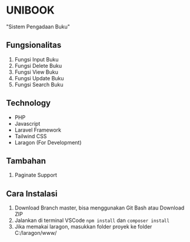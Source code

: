 # UNIBOOK 
"Sistem Pengadaan Buku"

## Fungsionalitas
1. Fungsi Input Buku
2. Fungsi Delete Buku
3. Fungsi View Buku
4. Fungsi Update Buku
5. Fungsi Search Buku

## Technology
- PHP
- Javascript
- Laravel Framework
- Tailwind CSS 
- Laragon (For Development)

## Tambahan
1. Paginate Support

## Cara Instalasi
1. Download Branch master, bisa menggunakan Git Bash atau Download ZIP
2. Jalankan di terminal VSCode ```npm install``` dan ```composer install```
4. Jika memakai laragon, masukkan folder proyek ke folder C:/laragon/www/


